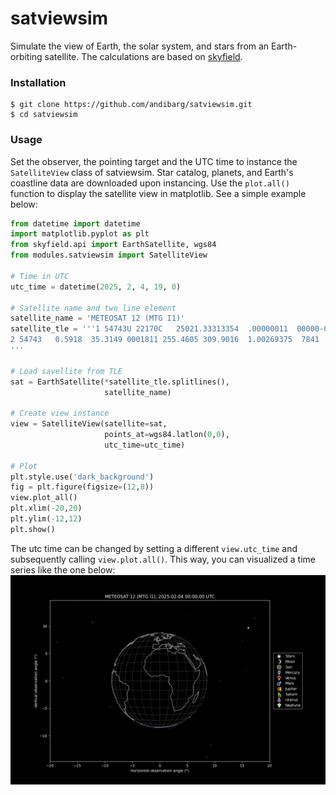 # satviewsim
Simulate the view of Earth, the solar system, and stars from an Earth-orbiting satellite. The calculations are based on [skyfield](https://rhodesmill.org/skyfield/).
### Installation
```
$ git clone https://github.com/andibarg/satviewsim.git
$ cd satviewsim
```
### Usage
Set the observer, the pointing target and the UTC time to instance the `SatelliteView` class of satviewsim. Star catalog, planets, and Earth's coastline data are downloaded upon instancing. Use the `plot.all()` function to display the satellite view in matplotlib. See a simple example below:
```python
from datetime import datetime
import matplotlib.pyplot as plt
from skyfield.api import EarthSatellite, wgs84
from modules.satviewsim import SatelliteView

# Time in UTC
utc_time = datetime(2025, 2, 4, 19, 0)

# Satellite name and two line element
satellite_name = 'METEOSAT 12 (MTG I1)'
satellite_tle = '''1 54743U 22170C   25021.33313354  .00000011  00000-0  00000-0 0  9992
2 54743   0.5918  35.3149 0001811 255.4605 309.9016  1.00269375  7841
'''

# Load savellite from TLE
sat = EarthSatellite(*satellite_tle.splitlines(),
                     satellite_name)

# Create view instance
view = SatelliteView(satellite=sat,
                     points_at=wgs84.latlon(0,0),
                     utc_time=utc_time)

# Plot
plt.style.use('dark_background')
fig = plt.figure(figsize=(12,8))
view.plot_all()
plt.xlim(-20,20)
plt.ylim(-12,12)
plt.show()

```
The utc time can be changed by setting a different `view.utc_time` and subsequently calling `view.plot.all()`. This way, you can visualized a time series like the one below:
![Screenshot](MTG-I1_20250204.gif)
